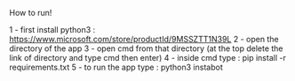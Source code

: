 How to run!

1 - first install python3 :
https://www.microsoft.com/store/productId/9MSSZTT1N39L
2 - open the directory of the app
3 - open cmd from that directory (at the top delete the link of directory and type cmd then enter)
4 - inside cmd type :
pip install -r requirements.txt
5 - to run the app type :
python3 instabot